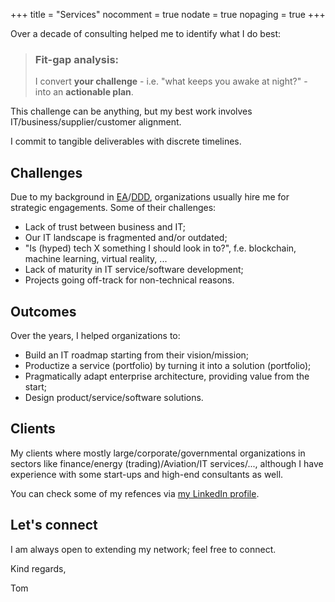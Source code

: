 +++
title = "Services"
nocomment = true
nodate = true
nopaging = true
+++

Over a decade of consulting helped me to identify what I do best: 

<blockquote>
 <h3>Fit-gap analysis:</h3>
 I convert <b>your challenge</b> - i.e. "what keeps you awake at night?" - into an <b>actionable plan</b>.
 </blockquote>

This challenge can be anything, but my best work involves IT/business/supplier/customer alignment.

I commit to tangible deliverables with discrete timelines. 

## Challenges

Due to my background in [EA](https://en.wikipedia.org/wiki/Enterprise_architecture)/[DDD](https://en.wikipedia.org/wiki/Domain-driven_design), organizations usually hire me for strategic engagements. Some of their challenges:
 
 - Lack of trust between business and IT;
 - Our IT landscape is fragmented and/or outdated;
 - "Is (hyped) tech X something I should look in to?", f.e. blockchain, machine learning, virtual reality, ...
 - Lack of maturity in IT service/software development;
 - Projects going off-track for non-technical reasons.

## Outcomes

Over the years, I helped organizations to:
 
 - Build an IT roadmap starting from their vision/mission;
 - Productize a service (portfolio) by turning it into a solution (portfolio);
 - Pragmatically adapt enterprise architecture, providing value from the start;
 - Design product/service/software solutions.

## Clients

My clients where mostly large/corporate/governmental organizations in sectors like finance/energy (trading)/Aviation/IT services/..., although I have experience with some start-ups and high-end consultants as well.

You can check some of my refences via [my LinkedIn profile](https://www.linkedin.com/in/tomjanssens/).

## Let's connect

I am always open to extending my network; feel free to connect.

Kind regards,

Tom




